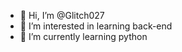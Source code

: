 - 👋 Hi, I’m @Glitch027
- 👀 I’m interested in learning back-end
- 🌱 I’m currently learning python

<!---
Glitch027/Glitch027 is a ✨ special ✨ repository because its `README.md` (this file) appears on your GitHub profile.
You can click the Preview link to take a look at your changes.
--->
